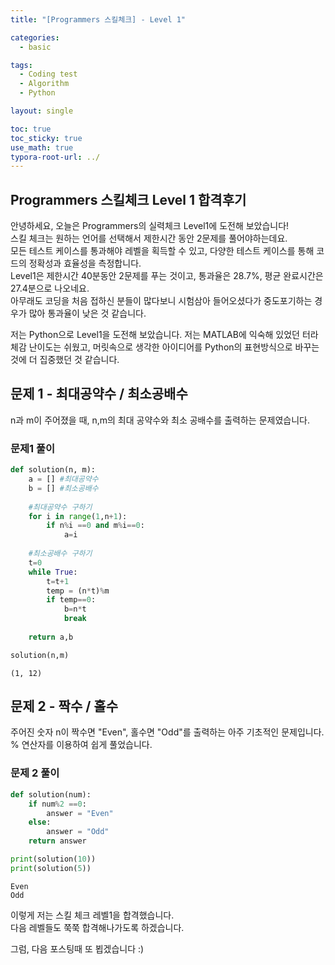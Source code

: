 ```yaml
---
title: "[Programmers 스킬체크] - Level 1"

categories:
  - basic

tags:
  - Coding test
  - Algorithm
  - Python

layout: single

toc: true
toc_sticky: true
use_math: true
typora-root-url: ../
---
```


## Programmers 스킬체크 Level 1 합격후기

안녕하세요, 오늘은 Programmers의 실력체크 Level1에 도전해 보았습니다!  
스킬 체크는 원하는 언어를 선택해서 제한시간 동안 2문제를 풀어야하는데요.  
모든 테스트 케이스를 통과해야 레벨을 획득할 수 있고, 다양한 테스트 케이스를 통해 코드의 정확성과 효율성을 측정합니다.  
Level1은 제한시간 40분동안 2문제를 푸는 것이고, 통과율은 28.7%, 평균 완료시간은 27.4분으로 나오네요.   
아무래도 코딩을 처음 접하신 분들이 많다보니 시험삼아 들어오셨다가 중도포기하는 경우가 많아 통과율이 낮은 것 같습니다.  

저는 Python으로 Level1을 도전해 보았습니다. 저는 MATLAB에 익숙해 있었던 터라 체감 난이도는 쉬웠고, 머릿속으로 생각한 아이디어를 Python의 표현방식으로 바꾸는 것에 더 집중했던 것 같습니다.  


## 문제 1 - 최대공약수 / 최소공배수

n과 m이 주어졌을 때, n,m의 최대 공약수와 최소 공배수를 출력하는 문제였습니다.

### 문제1 풀이


```python
def solution(n, m):
    a = [] #최대공약수
    b = [] #최소공배수
    
    #최대공약수 구하기
    for i in range(1,n+1):
        if n%i ==0 and m%i==0:
            a=i
    
    #최소공배수 구하기
    t=0
    while True:
        t=t+1
        temp = (n*t)%m
        if temp==0:
            b=n*t
            break
            
    return a,b

solution(n,m)

```




    (1, 12)



## 문제 2 - 짝수 / 홀수
주어진 숫자 n이 짝수면 "Even", 홀수면 "Odd"를 출력하는 아주 기초적인 문제입니다.
% 연산자를 이용하여 쉽게 풀었습니다.

### 문제 2 풀이


```python
def solution(num):
    if num%2 ==0:    
        answer = "Even"
    else:
        answer = "Odd"
    return answer

print(solution(10))
print(solution(5))
```

    Even
    Odd
    

이렇게 저는 스킬 체크 레벨1을 합격했습니다.  
다음 레벨들도 쭉쭉 합격해나가도록 하겠습니다.

그럼, 다음 포스팅때 또 뵙겠습니다 :)